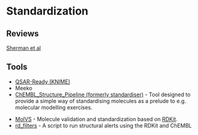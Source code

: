 # Standardization
## Reviews
[Sherman et al](https://pubmed.ncbi.nlm.nih.gov/23579614/)

## Tools
- [QSAR-Ready (KNIME)](https://github.com/NIEHS/QSAR-ready)
- Meeko
- [ChEMBL_Structure_Pipeline (formerly standardiser)](https://github.com/chembl/ChEMBL_Structure_Pipeline) - Tool designed to provide a simple way of standardising molecules as a prelude to e.g. molecular modelling exercises.
* [MolVS](https://github.com/mcs07/MolVS) - Molecule validation and standardization based on [RDKit](http://www.rdkit.org/).
* [rd_filters](https://github.com/PatWalters/rd_filters) - A script to run structural alerts using the RDKit and ChEMBL
